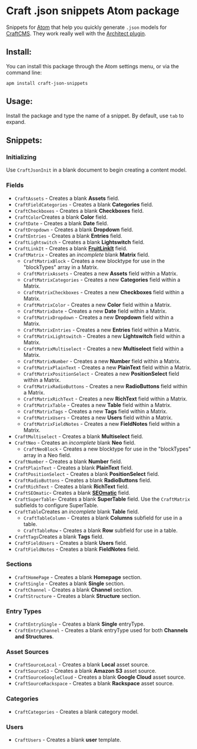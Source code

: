 # Craft .json snippets Atom package

Snippets for [Atom](https://atom.io/) that help you quickly generate `.json` models for [CraftCMS](http://craftcms.com). They work really well with the [Architect plugin](http://github.com/Pennebaker/craftcms-thearchitect).

## Install:
You can install this package through the Atom settings menu, or via the command line:

    apm install craft-json-snippets

## Usage:
Install the package and type the name of a snippet. By default, use `tab` to expand.

## Snippets:

### Initializing
Use `CraftJsonInit` in a blank document to begin creating a content model.

### Fields

* `CraftAssets` - Creates a blank **Assets** field.  
* `CraftFieldCategories` - Creates a blank **Categories** field.  
* `CraftCheckboxes` - Creates a blank **Checkboxes** field.  
* `CraftColor`Creates a blank **Color** field.  
* `CraftDate` - Creates a blank **Date** field.  
* `CraftDropdown` - Creates a blank **Dropdown** field.  
* `CraftEntries` - Creates a blank **Entries** field.  
* `CraftLightswitch` - Creates a blank **Lightswitch** field.
* `CraftLinkIt` - Creates a blank **[FruitLinkIt](https://github.com/fruitstudios/LinkIt)** field.  
* `CraftMatrix` - Creates an *incomplete* blank **Matrix** field.  
  * `CraftMatrixBlock` - Creates a new blocktype for use in the "blockTypes" array in a Matrix.  
  * `CraftMatrixAssets` - Creates a new **Assets** field within a Matrix.  
  * `CraftMatrixCategories` - Creates a new **Categories** field within a Matrix.  
  * `CraftMatrixCheckboxes` - Creates a new **Checkboxes** field within a Matrix.  
  * `CraftMatrixColor` - Creates a new **Color** field within a Matrix.  
  * `CraftMatrixDate` - Creates a new **Date** field within a Matrix.  
  * `CraftMatrixDropdown` - Creates a new **Dropdown** field within a Matrix.  
  * `CraftMatrixEntries` - Creates a new **Entries** field within a Matrix.  
  * `CraftMatrixLightswitch` - Creates a new **Lightswitch** field within a Matrix.  
  * `CraftMatrixMultiselect` - Creates a new **Multiselect** field within a Matrix.  
  * `CraftMatrixNumber` - Creates a new **Number** field within a Matrix.  
  * `CraftMatrixPlainText` - Creates a new **PlainText** field within a Matrix.  
  * `CraftMatrixPositionSelect` - Creates a new **PositionSelect** field within a Matrix.  
  * `CraftMatrixRadioButtons` - Creates a new **RadioButtons** field within a Matrix.  
  * `CraftMatrixRichText` - Creates a new **RichText** field within a Matrix.  
  * `CraftMatrixTable` - Creates a new **Table** field within a Matrix.  
  * `CraftMatrixTags` - Creates a new **Tags** field within a Matrix.  
  * `CraftMatrixUsers` - Creates a new **Users** field within a Matrix.  
  * `CraftMatrixFieldNotes` - Creates a new **FieldNotes** field within a Matrix.  
* `CraftMultiselect` - Creates a blank **Multiselect** field.  
* `CraftNeo` - Creates an *incomplete* blank **Neo** field.  
  * `CraftNeoBlock` - Creates a new blocktype for use in the "blockTypes" array in a Neo field.  
* `CraftNumber` - Creates a blank **Number** field.  
* `CraftPlainText` - Creates a blank **PlainText** field.  
* `CraftPositionSelect` - Creates a blank **PositionSelect** field.  
* `CraftRadioButtons` - Creates a blank **RadioButtons** field.  
* `CraftRichText` - Creates a blank **RichText** field.  
* `CraftSEOmatic`- Creates a blank **[SEOmatic](https://github.com/nystudio107/seomatic)** field.  
* `CraftSuperTable`- Creates a blank **SuperTable** field.  Use the `CraftMatrix` subfields to configure SuperTable.
* `CraftTable`Creates an *incomplete* blank **Table** field.  
  * `CraftTableColumn` - Creates a blank **Columns** subfield for use in a table.  
  * `CraftTableRow` - Creates a blank **Row** subfield for use in a table.  
* `CraftTags`Creates a blank **Tags** field.  
* `CraftFieldUsers` - Creates a blank **Users** field.  
* `CraftFieldNotes` - Creates a blank **FieldNotes** field.  

### Sections
* `CraftHomePage` - Creates a blank **Homepage** section.  
* `CraftSingle` - Creates a blank **Single** section.  
* `CraftChannel` - Creates a blank **Channel** section.  
* `CraftStructure` - Creates a blank **Structure** section.  

### Entry Types
* `CraftEntrySingle` - Creates a blank **Single** entryType.  
* `CraftEntryChannel` - Creates a blank entryType used for both **Channels and Structures**.  

### Asset Sources
* `CraftSourceLocal` - Creates a blank **Local** asset source.  
* `CraftSourceS3` - Creates a blank **Amazon S3** asset source.  
* `CraftSourceGoogleCloud` - Creates a blank **Google Cloud** asset source.  
* `CraftSourceRackspace` - Creates a blank **Rackspace** asset source.  

### Categories
* `CraftCategories` - Creates a blank category model.  

### Users
* `CraftUsers` - Creates a blank **user** template.  
